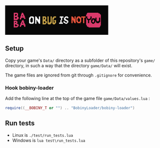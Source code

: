 ![Baba on Bug is not You](baba-on-bug-is-not-you.gif)

## Setup

Copy your game's `Data/` directory as a subfolder of this repository's `game/` directory, in such a way that the directory `game/Data/` will exist.

The game files are ignored from git through `.gitignore` for convenience.

### Hook bobiny-loader

Add the following line at the top of the game file `game/Data/values.lua` :

```lua
require((__BOBINY_T or "") .. "BobinyLoader/bobiny-loader")
```

## Run tests

- Linux is `./test/run_tests.lua`
- Windows is `lua test\run_tests.lua`
